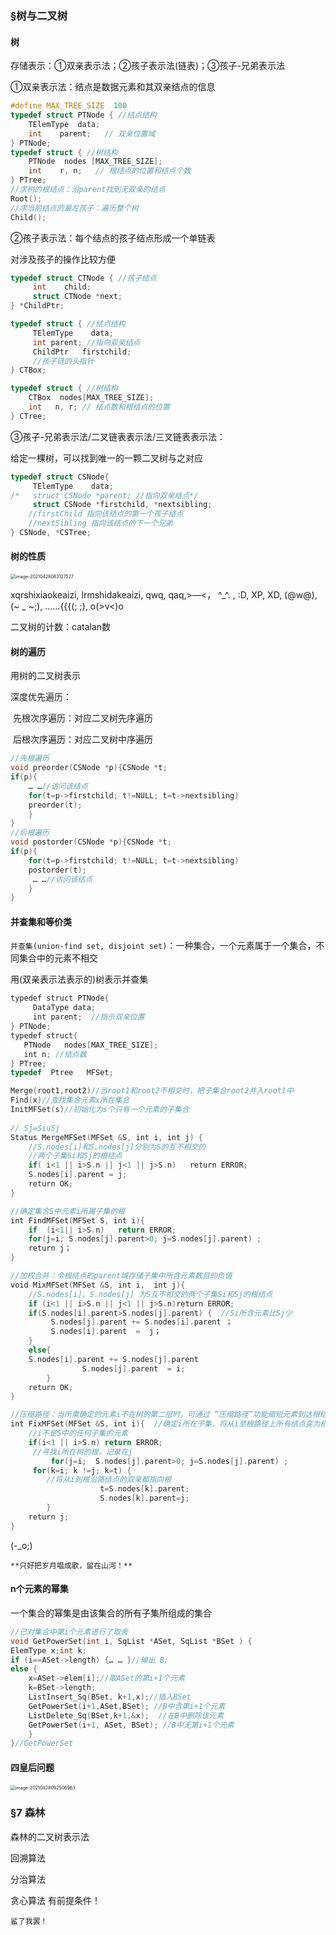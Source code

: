 ### §树与二叉树

#### 树

存储表示：①双亲表示法；②孩子表示法(链表)；③孩子-兄弟表示法

①双亲表示法：结点是数据元素和其双亲结点的信息

```c
#define MAX_TREE_SIZE  100
typedef struct PTNode { //结点结构
    TElemType  data;
    int    parent;   // 双亲位置域
} PTNode; 
typedef struct { //树结构
    PTNode  nodes [MAX_TREE_SIZE];
    int    r, n;   // 根结点的位置和结点个数
} PTree;
//求树的根结点：沿parent找到无双亲的结点
Root();
//求当前结点的最左孩子：遍历整个树
Child();
```

②孩子表示法：每个结点的孩子结点形成一个单链表

对涉及孩子的操作比较方便

```c
typedef struct CTNode { //孩子结点
     int	child;
     struct CTNode *next;
} *ChildPtr;

typedef struct { //结点结构
     TElemType    data;
     int parent; //指向双亲结点
     ChildPtr	firstchild;
     //孩子链的头指针
} CTBox;

typedef struct { //树结构
    CTBox  nodes[MAX_TREE_SIZE];
    int   n, r; // 结点数和根结点的位置
} CTree;
```

③孩子-兄弟表示法/二叉链表表示法/三叉链表表示法：

给定一棵树，可以找到唯一的一颗二叉树与之对应

```c
typedef struct CSNode{
     TElemType    data;
/*   struct CSNode *parent; //指向双亲结点*/
     struct CSNode *firstchild, *nextsibling;
    //firstChild 指向该结点的第一个孩子结点
	//nextSibling 指向该结点的下一个兄弟
} CSNode, *CSTree;
```

#### 树的性质

<img src="https://github.com/xxx1766/data_structure/blob/main/文件图片信息/image-20210428083127527.png" alt="image-20210428083127527" style="zoom:50%;" />

xqrshixiaokeaizi, lrmshidakeaizi, qwq, qaq,>—<， ^_^. , :D, XP, XD, (@w@), (~ _ ~;), ……{{{(;  ;), o(>v<)o

二叉树的计数：catalan数

#### 树的遍历

用树的二叉树表示

深度优先遍历：

​	先根次序遍历：对应二叉树先序遍历

​	后根次序遍历：对应二叉树中序遍历

```c
//先根遍历
void preorder(CSNode *p){CSNode *t;
if(p){
    … …//访问该结点
    for(t=p->firstchild; t!=NULL; t=t->nextsibling)
    preorder(t);
    }
}
//后根遍历
void postorder(CSNode *p){CSNode *t;
if(p){
    for(t=p->firstchild; t!=NULL; t=t->nextsibling)
    postorder(t);
     … …//访问该结点
    }
}
```

#### 并查集和等价类

`并查集(union-find set, disjoint set)`：一种集合，一个元素属于一个集合，不同集合中的元素不相交

用(双亲表示法表示的)树表示并查集

```c
typedef struct PTNode{  
     DataType data;  
     int parent;  //指示双亲位置  
} PTNode;  
typedef struct{  
   PTNode   nodes[MAX_TREE_SIZE]; 
   int n; //结点数  
} PTree;  
typedef  Ptree   MFSet; 

Merge(root1,root2)//当root1和root2不相交时，把子集合root2并入root1中
Find(x)//查找集合元素x所在集合
InitMFSet(s)//初始化为s个只有一个元素的子集合
    
// Sj=Si∪Sj  
Status MergeMFSet(MFSet &S, int i, int j) {
    //S.nodes[i]和S.nodes[j]分别为S的互不相交的
    //两个子集Si和Sj的根结点
    if( i<1 || i>S.n || j<1 || j>S.n)   return ERROR;  
    S.nodes[i].parent = j;  
    return OK;  
}

//确定集合S中元素i所属子集的根  
int FindMFSet(MFSet S, int i){  
    if  (i<1|| i>S.n)   return ERROR;    
    for(j=i; S.nodes[j].parent>0; j=S.nodes[j].parent) ;  
    return j；
}  

//加权合并：令根结点的parent域存储子集中所含元素数目的负值
void MixMFSet(MFSet &S, int i,  int j){  
    //S.nodes[i]、S.nodes[j] 为S互不相交的两个子集Si和Sj的根结点
    if (i<1 || i>S.n || j<1 || j>S.n)return ERROR;  
    if(S.nodes[i].parent>S.nodes[j].parent) {  //Si所含元素比Sj少 
         S.nodes[j].parent += S.nodes[i].parent ；
         S.nodes[i].parent  =  j；
    }
    else{  
	S.nodes[i].parent += S.nodes[j].parent  
            	S.nodes[j].parent  = i;  
    	}
    return OK;  
} 

//压缩路径：当所需确定的元素i不在树的第二层时，可通过 “压缩路径”功能缩短元素到达根结点的路径
int FixMFSet(MFSet &S, int i){  //确定i所在子集，将从i至根路径上所有结点变为根的孩子结点
	//i不是S中的任何子集的元素
	if(i<1 || i>S.n) return ERROR;   
	 //寻找i所在树的根，记录在j
    	 for(j=i;  S.nodes[j].parent>0; j=S.nodes[j].parent) ;  
	 for(k=i; k !=j; k=t) {  
		//将从i到根沿路结点的双亲都指向根
            		t=S.nodes[k].parent;  
	            	S.nodes[k].parent=j;  
     	}
    return j; 
}

```

(-_o;)

`**只好把岁月唱成歌，留在山河！**`



#### n个元素的幂集

一个集合的幂集是由该集合的所有子集所组成的集合

```c
//已对集合中第i个元素进行了取舍
void GetPowerSet(int i, SqList *ASet, SqList *BSet ) {
ElemType x;int k;
if (i==ASet->length) {… … }//输出 B;
else {
    x=ASet->elem[i];//取ASet的第i+1个元素
    k=BSet->length;
    ListInsert_Sq(BSet, k+1,x);//插入BSet
    GetPowerSet(i+1,ASet,BSet); //B中含第i+1个元素
    ListDelete_Sq(BSet,k+1,&x);  //在B中删除该元素
    GetPowerSet(i+1, ASet, BSet); //B中无第i+1个元素
    }
}//GetPowerSet
```



#### 四皇后问题

<img src="https://github.com/xxx1766/data_structure/blob/main/文件图片信息/image-20210428092506963.png" alt="image-20210428092506963" style="zoom:50%;" />



### §7 森林

森林的二叉树表示法



回溯算法



分治算法



贪心算法 有前提条件！



`鲨了我罢！`